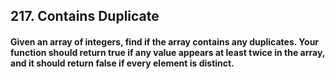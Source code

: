## 217. Contains Duplicate
#### Given an array of integers, find if the array contains any duplicates. Your function should return true if any value appears at least twice in the array, and it should return false if every element is distinct.